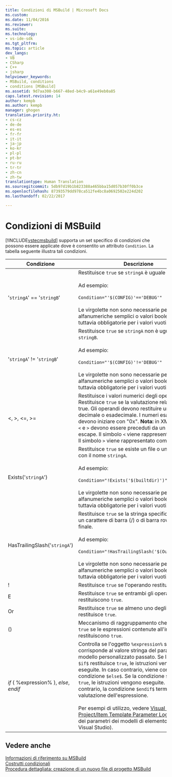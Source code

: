 ```yaml
---
title: Condizioni di MSBuild | Microsoft Docs
ms.custom: 
ms.date: 11/04/2016
ms.reviewer: 
ms.suite: 
ms.technology:
- vs-ide-sdk
ms.tgt_pltfrm: 
ms.topic: article
dev_langs:
- VB
- CSharp
- C++
- jsharp
helpviewer_keywords:
- MSBuild, conditions
- conditions [MSBuild]
ms.assetid: 9d7aa308-b667-48ed-b4c9-a61e49eb0a85
caps.latest.revision: 14
author: kempb
ms.author: kempb
manager: ghogen
translation.priority.ht:
- cs-cz
- de-de
- es-es
- fr-fr
- it-it
- ja-jp
- ko-kr
- pl-pl
- pt-br
- ru-ru
- tr-tr
- zh-cn
- zh-tw
translationtype: Human Translation
ms.sourcegitcommit: 5db97d19b1b823388a465bba15d057b30ff0b3ce
ms.openlocfilehash: 87393579dd978ca512fe4bc8a0692502e224d202
ms.lasthandoff: 02/22/2017

---
```

# <a name="msbuild-conditions"></a>Condizioni di MSBuild
[!INCLUDE[vstecmsbuild](../extensibility/internals/includes/vstecmsbuild_md.md)] supporta un set specifico di condizioni che possono essere applicate dove è consentito un attributo `Condition`. La tabella seguente illustra tali condizioni.  
  
|Condizione|Descrizione|  
|---------------|-----------------|  
|'`stringA`' == '`stringB`'|Restituisce `true` se `stringA` è uguale a `stringB`.<br /><br /> Ad esempio:<br /><br /> `Condition="'$(CONFIG)'=='DEBUG'"`<br /><br /> Le virgolette non sono necessarie per stringhe alfanumeriche semplici o valori booleani. Sono tuttavia obbligatorie per i valori vuoti.|  
|'`stringA`' != '`stringB`'|Restituisce `true` se `stringA` non è uguale a `stringB`.<br /><br /> Ad esempio:<br /><br /> `Condition="'$(CONFIG)'!='DEBUG'"`<br /><br /> Le virgolette non sono necessarie per stringhe alfanumeriche semplici o valori booleani. Sono tuttavia obbligatorie per i valori vuoti.|  
|\<, >, \<=, >=|Restituisce i valori numerici degli operandi. Restituisce `true` se la valutazione relazionale è true. Gli operandi devono restituire un numero decimale o esadecimale. I numeri esadecimali devono iniziare con "0x". **Nota:** in XML i caratteri `<` e `>` devono essere preceduti da un carattere di escape. Il simbolo `<` viene rappresentato come `<`. Il simbolo `>` viene rappresentato come `>`.|  
|Exists('`stringA`')|Restituisce `true` se esiste un file o una cartella con il nome `stringA`.<br /><br /> Ad esempio:<br /><br /> `Condition="!Exists('$(builtdir)')"`<br /><br /> Le virgolette non sono necessarie per stringhe alfanumeriche semplici o valori booleani. Sono tuttavia obbligatorie per i valori vuoti.|  
|HasTrailingSlash('`stringA`')|Restituisce `true` se la stringa specificata contiene un carattere di barra (/) o di barra rovesciata (\\) finale.<br /><br /> Ad esempio:<br /><br /> `Condition="!HasTrailingSlash('$(OutputPath)')"`<br /><br /> Le virgolette non sono necessarie per stringhe alfanumeriche semplici o valori booleani. Sono tuttavia obbligatorie per i valori vuoti.|  
|!|Restituisce `true` se l'operando restituisce `false`.|  
|E|Restituisce `true` se entrambi gli operandi restituiscono `true`.|  
|Or|Restituisce `true` se almeno uno degli operandi restituisce `true`.|  
|()|Meccanismo di raggruppamento che restituisce `true` se le espressioni contenute all'interno restituiscono `true`.|  
|$if$ ( %expression% ), $else$, $endif$|Controlla se l'oggetto `%expression%` specificato corrisponde al valore stringa del parametro di modello personalizzato passato. Se la condizione `$if$` restituisce `true`, le istruzioni vengono eseguite. In caso contrario, viene controllata la condizione `$else$`. Se la condizione `$else$` è `true`, le istruzioni vengono eseguite. In caso contrario, la condizione `$endif$` termina la valutazione dell'espressione.<br /><br /> Per esempi di utilizzo, vedere [Visual Studio Project/Item Template Parameter Logic](http://stackoverflow.com/questions/6709057/visual-studio-project-item-template-parameter-logic) (Logica dei parametri dei modelli di elemento/progetto di Visual Studio).|  
  
## <a name="see-also"></a>Vedere anche  
 [Informazioni di riferimento su MSBuild](../msbuild/msbuild-reference.md)   
 [Costrutti condizionali](../msbuild/msbuild-conditional-constructs.md)   
 [Procedura dettagliata: creazione di un nuovo file di progetto MSBuild](../msbuild/walkthrough-creating-an-msbuild-project-file-from-scratch.md)
